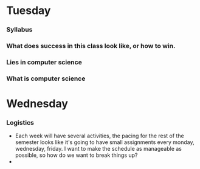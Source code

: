# Tuesday

### Syllabus

### What does success in this class look like, or how to win.

### Lies in computer science

### What is computer science

### 

# Wednesday

### Logistics

- Each week will have several activities, the pacing for the rest of the semester looks like it's going to have small assignments every monday, wednesday, friday. I want to make the schedule as manageable as possible, so how do we want to break things up?
- 